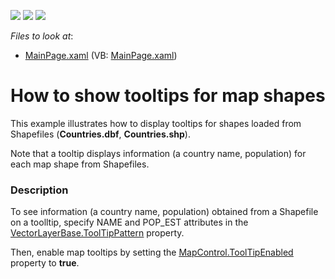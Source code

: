 <!-- default badges list -->
![](https://img.shields.io/endpoint?url=https://codecentral.devexpress.com/api/v1/VersionRange/128571035/13.1.6%2B)
[![](https://img.shields.io/badge/Open_in_DevExpress_Support_Center-FF7200?style=flat-square&logo=DevExpress&logoColor=white)](https://supportcenter.devexpress.com/ticket/details/E4266)
[![](https://img.shields.io/badge/📖_How_to_use_DevExpress_Examples-e9f6fc?style=flat-square)](https://docs.devexpress.com/GeneralInformation/403183)
<!-- default badges end -->
<!-- default file list -->
*Files to look at*:

* [MainPage.xaml](./CS/MapShapeTooltips/MainPage.xaml) (VB: [MainPage.xaml](./VB/MapShapeTooltips/MainPage.xaml))
<!-- default file list end -->
# How to show tooltips for map shapes 


<p>This example illustrates how to display tooltips for shapes loaded from Shapefiles (<strong>Countries.dbf</strong>, <strong>Countries.shp</strong>).  <br />
</p><p>Note that a tooltip displays information (a country name, population) for each map shape from Shapefiles.</p><p></p>


<h3>Description</h3>

<p>To see information (a country name, population) obtained from a Shapefile on a toolltip, specify NAME and POP_EST attributes in the <a href="http://help.devexpress.com/#Silverlight/DevExpressXpfMapVectorLayerBase_ToolTipPatterntopic"><u>VectorLayerBase.ToolTipPattern</u></a> property. </p><p>Then, enable map tooltips by setting the <a href="http://help.devexpress.com/#Silverlight/DevExpressXpfMapMapControl_ToolTipEnabledtopic"><u>MapControl.ToolTipEnabled</u></a> property to <strong>true</strong>.   </p><br />


<br/>


